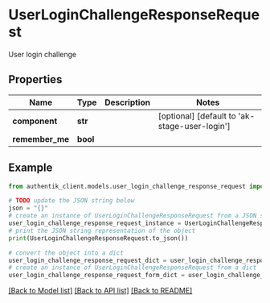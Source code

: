 # UserLoginChallengeResponseRequest

User login challenge

## Properties

Name | Type | Description | Notes
------------ | ------------- | ------------- | -------------
**component** | **str** |  | [optional] [default to 'ak-stage-user-login']
**remember_me** | **bool** |  | 

## Example

```python
from authentik_client.models.user_login_challenge_response_request import UserLoginChallengeResponseRequest

# TODO update the JSON string below
json = "{}"
# create an instance of UserLoginChallengeResponseRequest from a JSON string
user_login_challenge_response_request_instance = UserLoginChallengeResponseRequest.from_json(json)
# print the JSON string representation of the object
print(UserLoginChallengeResponseRequest.to_json())

# convert the object into a dict
user_login_challenge_response_request_dict = user_login_challenge_response_request_instance.to_dict()
# create an instance of UserLoginChallengeResponseRequest from a dict
user_login_challenge_response_request_form_dict = user_login_challenge_response_request.from_dict(user_login_challenge_response_request_dict)
```
[[Back to Model list]](../README.md#documentation-for-models) [[Back to API list]](../README.md#documentation-for-api-endpoints) [[Back to README]](../README.md)


